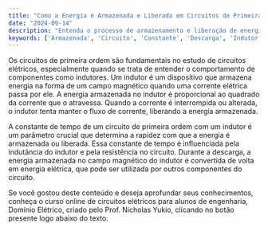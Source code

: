 ```yaml
---
title: "Como a Energia é Armazenada e Liberada em Circuitos de Primeira Ordem com Indutores?"
date: "2024-09-14"
description: "Entenda o processo de armazenamento e liberação de energia em circuitos de primeira ordem com indutores."
keywords: ['Armazenada', 'Circuito', 'Constante', 'Descarga', 'Indutor', 'Energia']
---
```


Os circuitos de primeira ordem são fundamentais no estudo de circuitos elétricos, especialmente quando se trata de entender o comportamento de componentes como indutores. Um indutor é um dispositivo que armazena energia na forma de um campo magnético quando uma corrente elétrica passa por ele. A energia armazenada no indutor é proporcional ao quadrado da corrente que o atravessa. Quando a corrente é interrompida ou alterada, o indutor tenta manter o fluxo de corrente, liberando a energia armazenada.

A constante de tempo de um circuito de primeira ordem com um indutor é um parâmetro crucial que determina a rapidez com que a energia é armazenada ou liberada. Essa constante de tempo é influenciada pela indutância do indutor e pela resistência no circuito. Durante a descarga, a energia armazenada no campo magnético do indutor é convertida de volta em energia elétrica, que pode ser utilizada por outros componentes do circuito.

Se você gostou deste conteúdo e deseja aprofundar seus conhecimentos, conheça o curso online de circuitos elétricos para alunos de engenharia, Domínio Elétrico, criado pelo Prof. Nicholas Yukio, clicando no botão presente logo abaixo do texto.